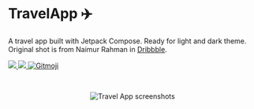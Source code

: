 # TravelApp ✈️

A travel app built with Jetpack Compose. Ready for light and dark theme. Original shot is from Naimur Rahman in [Dribbble](https://dribbble.com/shots/15096788-Travel-App).

<p align="">
    <a href = "https://developer.android.com/jetpack/androidx/versions/all-channel#december_16_2020">
      <img src = "https://img.shields.io/badge/Jetpack%20Compose-1.0.5-brightgreen" />
    </a>
    <a href = "https://img.shields.io/badge/Kotlin-100%25-blueviolet">
      <img src = "https://img.shields.io/badge/Kotlin-100%25-blueviolet" />
    </a>
    <a href="https://gitmoji.dev">
        <img src="https://img.shields.io/badge/gitmoji-%20😜%20😍-FFDD67.svg" alt="Gitmoji">
    </a>
</p>

<br />

<p align="center">
    <img src="https://user-images.githubusercontent.com/24540801/156146601-3aeeb8b6-44ec-406b-a75c-0c8f8f9a0c12.png" alt="Travel App screenshots" />
</p>

